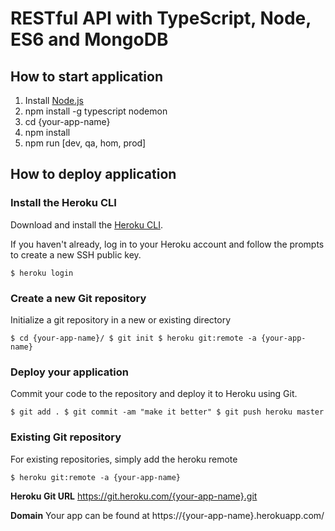 # RESTful API with TypeScript, Node, ES6 and MongoDB


## How to start application
1. Install [Node.js](http://nodejs.org/)
2. npm install -g typescript nodemon 
3. cd {your-app-name} 
4. npm install
5. npm run [dev, qa, hom, prod]


## How to deploy application

### Install the Heroku CLI

Download and install the [Heroku CLI](https://devcenter.heroku.com/articles/heroku-cli).

If you haven't already, log in to your Heroku account and follow the prompts to create a new SSH public key.

`
$ heroku login
`

### Create a new Git repository
Initialize a git repository in a new or existing directory

`
$ cd {your-app-name}/
$ git init
$ heroku git:remote -a {your-app-name}
`

### Deploy your application
Commit your code to the repository and deploy it to Heroku using Git.

`
$ git add .
$ git commit -am "make it better"
$ git push heroku master
`

### Existing Git repository
For existing repositories, simply add the heroku remote

`
$ heroku git:remote -a {your-app-name}
`

**Heroku Git URL**
https://git.heroku.com/{your-app-name}.git

**Domain**
Your app can be found at https://{your-app-name}.herokuapp.com/